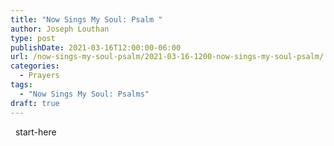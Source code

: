 ```yaml
---
title: "Now Sings My Soul: Psalm "
author: Joseph Louthan
type: post
publishDate: 2021-03-16T12:00:00-06:00
url: /now-sings-my-soul-psalm/2021-03-16-1200-now-sings-my-soul-psalm/
categories:
  - Prayers
tags:
  - "Now Sings My Soul: Psalms"
draft: true
---
```

<div style="font-variant: small-caps;">

</div>
&nbsp;
    start-here
